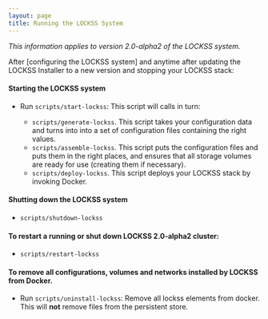 ```yaml
---
layout: page
title: Running the LOCKSS System
---
```


*This information applies to version 2.0-alpha2 of the LOCKSS system.*

After [configuring the LOCKSS system] and anytime after updating the LOCKSS Installer to a new version and stopping your LOCKSS stack:

#### Starting the LOCKSS system
* Run `scripts/start-lockss`: This script will calls in turn:

    *  `scripts/generate-lockss`. This script takes your configuration data and turns into into a set of configuration files containing the right values.
    *  `scripts/assemble-lockss`. This script puts the configuration files and puts them in the right places, and ensures that all storage volumes are ready for use (creating them if necessary).
    *  `scripts/deploy-lockss`. This script deploys your LOCKSS stack by invoking Docker.


#### Shutting down the LOCKSS system

*  `scripts/shutdown-lockss`

#### To restart a running or shut down LOCKSS 2.0-alpha2 cluster:
*  `scripts/restart-lockss`

#### To remove all configurations, volumes and networks installed by LOCKSS from Docker.
* Run `scripts/uninstall-lockss`: Remove all lockss elements from docker. This will **not** remove files from the persistent store.